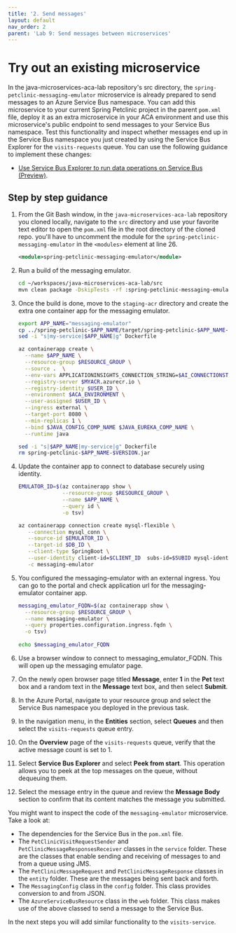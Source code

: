 ```yaml
---
title: '2. Send messages'
layout: default
nav_order: 2
parent: 'Lab 9: Send messages between microservices'
---
```


# Try out an existing microservice

In the java-microservices-aca-lab repository's src directory, the `spring-petclinic-messaging-emulator` microservice is already prepared to send messages to an Azure Service Bus namespace. You can add this microservice to your current Spring Petclinic project in the parent `pom.xml` file, deploy it as an extra microservice in your ACA environment and use this microservice's public endpoint to send messages to your Service Bus namespace. Test this functionality and inspect whether messages end up in the Service Bus namespace you just created by using the Service Bus Explorer for the `visits-requests` queue. You can use the following guidance to implement these changes:

- [Use Service Bus Explorer to run data operations on Service Bus (Preview)](https://docs.microsoft.com/azure/service-bus-messaging/explorer).

## Step by step guidance

1. From the Git Bash window, in the `java-microservices-aca-lab` repository you cloned locally, navigate to the `src` directory and use your favorite text editor to open the `pom.xml` file in the root directory of the cloned repo. you'll have to uncomment the module for the `spring-petclinic-messaging-emulator` in the `<modules>` element at line 26.

    ```xml
    <module>spring-petclinic-messaging-emulator</module>
    ```

1. Run a build of the messaging emulator.

   ```bash
   cd ~/workspaces/java-microservices-aca-lab/src
   mvn clean package -DskipTests -rf :spring-petclinic-messaging-emulator
   ```

1. Once the build is done, move to the `staging-acr` directory and create the extra one container app for the messaging emulator.

   ```bash
   export APP_NAME="messaging-emulator"
   cp ../spring-petclinic-$APP_NAME/target/spring-petclinic-$APP_NAME-$VERSION.jar spring-petclinic-$APP_NAME-$VERSION.jar
   sed -i "s|my-service|$APP_NAME|g" Dockerfile
   
   az containerapp create \
     --name $APP_NAME \
     --resource-group $RESOURCE_GROUP \
     --source .  \
     --env-vars APPLICATIONINSIGHTS_CONNECTION_STRING=$AI_CONNECTIONSTRING APPLICATIONINSIGHTS_CONFIGURATION_CONTENT='{"role": {"name": "messaging-emulator"}}' InstrumentationKey=$AI_CONNECTIONSTRING SERVICEBUS_NAMESPACE=$SERVICEBUS_NAMESPACE CLIENT_ID=$CLIENT_ID \
     --registry-server $MYACR.azurecr.io \
     --registry-identity $USER_ID \
     --environment $ACA_ENVIRONMENT \
     --user-assigned $USER_ID \
     --ingress external \
     --target-port 8080 \
     --min-replicas 1 \
     --bind $JAVA_CONFIG_COMP_NAME $JAVA_EUREKA_COMP_NAME \
     --runtime java
   
   sed -i "s|$APP_NAME|my-service|g" Dockerfile
   rm spring-petclinic-$APP_NAME-$VERSION.jar
   ```

1. Update the container app to connect to database securely using identity.
   ```bash
   EMULATOR_ID=$(az containerapp show \
                 --resource-group $RESOURCE_GROUP \
                 --name $APP_NAME \
                 --query id \
                 -o tsv)
   
   az containerapp connection create mysql-flexible \
      --connection mysql_conn \
      --source-id $EMULATOR_ID \
      --target-id $DB_ID \
      --client-type SpringBoot \
      --user-identity client-id=$CLIENT_ID  subs-id=$SUBID mysql-identity-id=$ADMIN_IDENTITY_RESOURCE_ID \
      -c messaging-emulator
   ```

1. You configured the messaging-emulator with an external ingress. You can go to the portal and check application url for the messaging-emulator container app.
   ```bash
   messaging_emulator_FQDN=$(az containerapp show \
     --resource-group $RESOURCE_GROUP \
     --name messaging-emulator \
     --query properties.configuration.ingress.fqdn \
     -o tsv)
     
   echo $messaging_emulator_FQDN
   ```

1. Use a browser window to connect to messaging_emulator_FQDN. This will open up the messaging emulator page.

1. On the newly open browser page titled **Message**, enter **1** in the **Pet** text box and a random text in the **Message** text box, and then select **Submit**.

1. In the Azure Portal, navigate to your resource group and select the Service Bus namespace you deployed in the previous task.

1. In the navigation menu, in the **Entities** section, select **Queues** and then select the `visits-requests` queue entry.

1. On the **Overview** page of the `visits-requests` queue, verify that the active message count is set to 1.

1. Select **Service Bus Explorer** and select **Peek from start**. This operation allows you to peek at the top messages on the queue, without dequeuing them.

1. Select the message entry in the queue and review the **Message Body** section to confirm that its content matches the message you submitted.

You might want to inspect the code of the `messaging-emulator` microservice. Take a look at:

- The dependencies for the Service Bus in the `pom.xml` file.
- The `PetClinicVisitRequestSender` and `PetClinicMessageResponsesReceiver` classes in the `service` folder. These are the classes that enable sending and receiving of messages to and from a queue using JMS.
- The `PetClinicMessageRequest` and `PetClinicMessageResponse` classes in the `entity` folder. These are the messages being sent back and forth.
- The `MessagingConfig` class in the `config` folder. This class provides conversion to and from JSON.
- The `AzureServiceBusResource` class in the `web` folder. This class makes use of the above classed to send a message to the Service Bus.

In the next steps you will add similar functionality to the `visits-service`.
